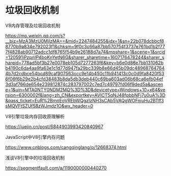 # 垃圾回收机制



V8内存管理及垃圾回收机制

https://mp.weixin.qq.com/s?__biz=MzA3MzU0MjIzMA==&mid=2247484255&idx=1&sn=22b078dcbbcf88770b9a834e792023f1&chksm=9f0c3c66a87bb570754f3737e761bd1b2f777f4828ab90712adcc1df8765f54b9e26188d7a74&mpshare=1&scene=1&srcid=120591iPzpnIP4boKnYetN6G&sharer_sharetime=1607176478244&sharer_shareid=778ad5bf3b27e0078eb105d7277263f6&key=b6e0d86e7bb131062bb4190c6da4aa9fa63e1c1d77d947fa29bc339b8e66d45b09dc489687647644b7d2cdbce54bcd89caf907563ccc9e14b450c11b941413c0c0d9fa8420f536f06f6b29e2b4cfd38483b8da5db3deb440c69ba603ad06b68ca6efb04ef3d3af766de654e239812874c283797002c7ed7c49797fd06f9ded5a&ascene=1&uin=MTA0NTY0NDM2MQ%3D%3D&devicetype=Windows+10+x64&version=6300002f&lang=zh_CN&exportkey=AVICT5qNJ48fpbbNFj7u0uA%3D&pass_ticket=EuR%2BmoEoVREbWQgzIzNH3sCAb5VAQgWOFniuHu2BTlf3sMQVFtSZUf58zWJmdz1O&wx_header=0





V8引擎垃圾内存回收原理解析

https://juejin.cn/post/6844903993420840967



JavaScript中V8引擎内存问题

https://www.cnblogs.com/cangqinglang/p/12668374.html



浅谈V8引擎中的垃圾回收机制

https://segmentfault.com/a/1190000000440270